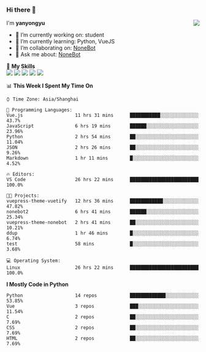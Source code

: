 ### Hi there 👋

<a href="#">
  <img align="right" src="https://github-readme-stats.vercel.app/api?username=yanyongyu&count_private=true&show_icons=true&bg_color=15,f2f7fd,E0EAFC" />
</a>

I'm **yanyongyu**

- 🔭 I’m currently working on: student
- 🌱 I’m currently learning: Python, VueJS
- 👯 I’m collaborating on: [NoneBot](https://github.com/nonebot)
- 💬 Ask me about: [NoneBot](https://github.com/nonebot)

🌟 **My Skills**  
![](https://img.shields.io/badge/-Python-3e74a2?style=flat-square&logo=Python&logoColor=fff)
![](https://img.shields.io/badge/-Vue-4fc08d?style=flat-square&logo=Vue.js&logoColor=fff)
![](https://img.shields.io/badge/-Node.js-339933?style=flat-square&logo=Node.js&logoColor=fff)
![](https://img.shields.io/badge/-Docker-2496ED?style=flat-square&logo=Docker&logoColor=fff)
![](https://img.shields.io/badge/-Linux-000000?style=flat-square&logo=Linux&logoColor=fff)

<!--START_SECTION:waka-->
📊 **This Week I Spent My Time On** 

```text
⌚︎ Time Zone: Asia/Shanghai

💬 Programming Languages: 
Vue.js                   11 hrs 31 mins      ███████████░░░░░░░░░░░░░░   43.7% 
JavaScript               6 hrs 19 mins       ██████░░░░░░░░░░░░░░░░░░░   23.96% 
Python                   2 hrs 54 mins       ██░░░░░░░░░░░░░░░░░░░░░░░   11.04% 
JSON                     2 hrs 26 mins       ██░░░░░░░░░░░░░░░░░░░░░░░   9.26% 
Markdown                 1 hr 11 mins        █░░░░░░░░░░░░░░░░░░░░░░░░   4.52%

🔥 Editors: 
VS Code                  26 hrs 22 mins      █████████████████████████   100.0%

🐱‍💻 Projects: 
vuepress-theme-vuetify   12 hrs 36 mins      ████████████░░░░░░░░░░░░░   47.82% 
nonebot2                 6 hrs 41 mins       ██████░░░░░░░░░░░░░░░░░░░   25.34% 
vuepress-theme-nonebot   2 hrs 41 mins       ██░░░░░░░░░░░░░░░░░░░░░░░   10.21% 
ddup                     1 hr 46 mins        █░░░░░░░░░░░░░░░░░░░░░░░░   6.74% 
test                     58 mins             █░░░░░░░░░░░░░░░░░░░░░░░░   3.68%

💻 Operating System: 
Linux                    26 hrs 22 mins      █████████████████████████   100.0%

```

**I Mostly Code in Python** 

```text
Python                   14 repos            █████████████░░░░░░░░░░░░   53.85% 
Vue                      3 repos             ███░░░░░░░░░░░░░░░░░░░░░░   11.54% 
C                        2 repos             ██░░░░░░░░░░░░░░░░░░░░░░░   7.69% 
CSS                      2 repos             ██░░░░░░░░░░░░░░░░░░░░░░░   7.69% 
HTML                     2 repos             ██░░░░░░░░░░░░░░░░░░░░░░░   7.69%

```



<!--END_SECTION:waka-->
